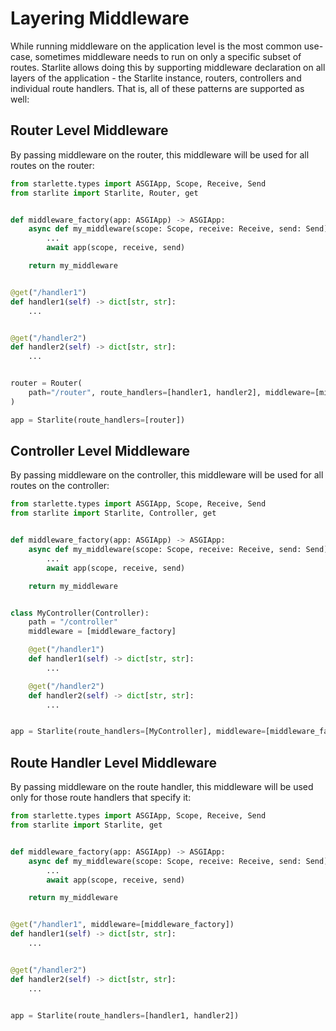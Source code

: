 # Layering Middleware

While running middleware on the application level is the most common use-case, sometimes middleware needs to run on only
a specific subset of routes. Starlite allows doing this by supporting middleware declaration on all layers of the
application - the Starlite instance, routers, controllers and individual route handlers. That is, all of these patterns
are supported as well:

## Router Level Middleware

By passing middleware on the router, this middleware will be used for all routes on the router:

```python
from starlette.types import ASGIApp, Scope, Receive, Send
from starlite import Starlite, Router, get


def middleware_factory(app: ASGIApp) -> ASGIApp:
    async def my_middleware(scope: Scope, receive: Receive, send: Send) -> None:
        ...
        await app(scope, receive, send)

    return my_middleware


@get("/handler1")
def handler1(self) -> dict[str, str]:
    ...


@get("/handler2")
def handler2(self) -> dict[str, str]:
    ...


router = Router(
    path="/router", route_handlers=[handler1, handler2], middleware=[middleware_factory]
)

app = Starlite(route_handlers=[router])
```

## Controller Level Middleware

By passing middleware on the controller, this middleware will be used for all routes on the controller:

```python
from starlette.types import ASGIApp, Scope, Receive, Send
from starlite import Starlite, Controller, get


def middleware_factory(app: ASGIApp) -> ASGIApp:
    async def my_middleware(scope: Scope, receive: Receive, send: Send) -> None:
        ...
        await app(scope, receive, send)

    return my_middleware


class MyController(Controller):
    path = "/controller"
    middleware = [middleware_factory]

    @get("/handler1")
    def handler1(self) -> dict[str, str]:
        ...

    @get("/handler2")
    def handler2(self) -> dict[str, str]:
        ...


app = Starlite(route_handlers=[MyController], middleware=[middleware_factory])
```

## Route Handler Level Middleware

By passing middleware on the route handler, this middleware will be used only for those route handlers that specify it:

```python
from starlette.types import ASGIApp, Scope, Receive, Send
from starlite import Starlite, get


def middleware_factory(app: ASGIApp) -> ASGIApp:
    async def my_middleware(scope: Scope, receive: Receive, send: Send) -> None:
        ...
        await app(scope, receive, send)

    return my_middleware


@get("/handler1", middleware=[middleware_factory])
def handler1(self) -> dict[str, str]:
    ...


@get("/handler2")
def handler2(self) -> dict[str, str]:
    ...


app = Starlite(route_handlers=[handler1, handler2])
```
